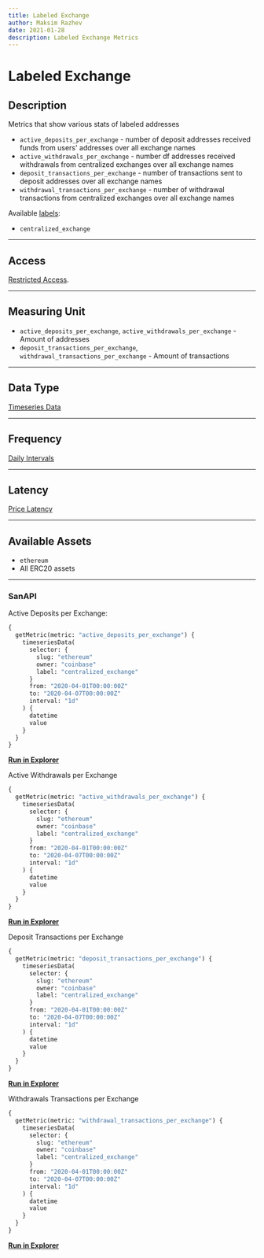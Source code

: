 ```yaml
---
title: Labeled Exchange
author: Maksim Razhev
date: 2021-01-28
description: Labeled Exchange Metrics
---
```

# Labeled Exchange

## Description
Metrics that show various stats of labeled addresses

* `active_deposits_per_exchange` - number of deposit addresses received funds from users' addresses over all exchange names
* `active_withdrawals_per_exchange` - number df addresses received withdrawals from centralized exchanges over all exchange names
* `deposit_transactions_per_exchange` - number of transactions sent to deposit addresses over all exchange names
* `withdrawal_transactions_per_exchange` - number of withdrawal transactions from centralized exchanges over all exchange names

Available [labels](/labels):
* `centralized_exchange`

---

## Access

[Restricted Access](/metrics/details/access#restricted-access).

---

## Measuring Unit

* `active_deposits_per_exchange`, `active_withdrawals_per_exchange` - Amount of addresses
* `deposit_transactions_per_exchange`, `withdrawal_transactions_per_exchange` - Amount of transactions

---

## Data Type

[Timeseries Data](/metrics/details/data-type#timeseries-data)

---

## Frequency

[Daily Intervals](/metrics/details/frequency#daily-freqency)

---

## Latency

[Price Latency](/metrics/details/latency#price-latency)

---

## Available Assets
* `ethereum`
* All ERC20 assets 

---

### SanAPI

Active Deposits per Exchange:
```graphql
{
  getMetric(metric: "active_deposits_per_exchange") {
    timeseriesData(
      selector: {
        slug: "ethereum"
        owner: "coinbase"
        label: "centralized_exchange"
      }
      from: "2020-04-01T00:00:00Z"
      to: "2020-04-07T00:00:00Z"
      interval: "1d"
    ) {
      datetime
      value
    }
  }
}
```
[**Run in Explorer**](<https://api.santiment.net/graphiql?query=%7B%0A%20%20getMetric(metric%3A%20%22active_deposits_per_exchange%22)%20%7B%0A%20%20%20%20timeseriesData(%0A%20%20%20%20%20%20selector%3A%20%7B%0A%20%20%20%20%20%20%20%20slug%3A%20%22ethereum%22%0A%20%20%20%20%20%20%20%20owner%3A%20%22coinbase%22%0A%20%20%20%20%20%20%20%20label%3A%20%22centralized_exchange%22%0A%20%20%20%20%20%20%7D%0A%20%20%20%20%20%20from%3A%20%222020-04-01T00%3A00%3A00Z%22%0A%20%20%20%20%20%20to%3A%20%222020-04-07T00%3A00%3A00Z%22%0A%20%20%20%20%20%20interval%3A%20%221d%22%0A%20%20%20%20)%20%7B%0A%20%20%20%20%20%20datetime%0A%20%20%20%20%20%20value%0A%20%20%20%20%7D%0A%20%20%7D%0A%7D>)

Active Withdrawals per Exchange
```graphql
{
  getMetric(metric: "active_withdrawals_per_exchange") {
    timeseriesData(
      selector: {
        slug: "ethereum"
        owner: "coinbase"
        label: "centralized_exchange"
      }
      from: "2020-04-01T00:00:00Z"
      to: "2020-04-07T00:00:00Z"
      interval: "1d"
    ) {
      datetime
      value
    }
  }
}
```
[**Run in Explorer**](<https://api.santiment.net/graphiql?query=%7B%0A%20%20getMetric(metric%3A%20%22active_withdrawals_per_exchange%22)%20%7B%0A%20%20%20%20timeseriesData(%0A%20%20%20%20%20%20selector%3A%20%7B%0A%20%20%20%20%20%20%20%20slug%3A%20%22ethereum%22%0A%20%20%20%20%20%20%20%20owner%3A%20%22coinbase%22%0A%20%20%20%20%20%20%20%20label%3A%20%22centralized_exchange%22%0A%20%20%20%20%20%20%7D%0A%20%20%20%20%20%20from%3A%20%222020-04-01T00%3A00%3A00Z%22%0A%20%20%20%20%20%20to%3A%20%222020-04-07T00%3A00%3A00Z%22%0A%20%20%20%20%20%20interval%3A%20%221d%22%0A%20%20%20%20)%20%7B%0A%20%20%20%20%20%20datetime%0A%20%20%20%20%20%20value%0A%20%20%20%20%7D%0A%20%20%7D%0A%7D>)

Deposit Transactions per Exchange
```graphql
{
  getMetric(metric: "deposit_transactions_per_exchange") {
    timeseriesData(
      selector: {
        slug: "ethereum"
        owner: "coinbase"
        label: "centralized_exchange"
      }
      from: "2020-04-01T00:00:00Z"
      to: "2020-04-07T00:00:00Z"
      interval: "1d"
    ) {
      datetime
      value
    }
  }
}
```
[**Run in Explorer**](<https://api.santiment.net/graphiql?query=%7B%0A%20%20getMetric(metric%3A%20%22deposit_transactions_per_exchange%22)%20%7B%0A%20%20%20%20timeseriesData(%0A%20%20%20%20%20%20selector%3A%20%7B%0A%20%20%20%20%20%20%20%20slug%3A%20%22ethereum%22%0A%20%20%20%20%20%20%20%20owner%3A%20%22coinbase%22%0A%20%20%20%20%20%20%20%20label%3A%20%22centralized_exchange%22%0A%20%20%20%20%20%20%7D%0A%20%20%20%20%20%20from%3A%20%222020-04-01T00%3A00%3A00Z%22%0A%20%20%20%20%20%20to%3A%20%222020-04-07T00%3A00%3A00Z%22%0A%20%20%20%20%20%20interval%3A%20%221d%22%0A%20%20%20%20)%20%7B%0A%20%20%20%20%20%20datetime%0A%20%20%20%20%20%20value%0A%20%20%20%20%7D%0A%20%20%7D%0A%7D>)

Withdrawals Transactions per Exchange
```graphql
{
  getMetric(metric: "withdrawal_transactions_per_exchange") {
    timeseriesData(
      selector: {
        slug: "ethereum"
        owner: "coinbase"
        label: "centralized_exchange"
      }
      from: "2020-04-01T00:00:00Z"
      to: "2020-04-07T00:00:00Z"
      interval: "1d"
    ) {
      datetime
      value
    }
  }
}
```
[**Run in Explorer**](<https://api.santiment.net/graphiql?query=%7B%0A%20%20getMetric(metric%3A%20%22withdrawal_transactions_per_exchange%22)%20%7B%0A%20%20%20%20timeseriesData(%0A%20%20%20%20%20%20selector%3A%20%7B%0A%20%20%20%20%20%20%20%20slug%3A%20%22ethereum%22%0A%20%20%20%20%20%20%20%20owner%3A%20%22coinbase%22%0A%20%20%20%20%20%20%20%20label%3A%20%22centralized_exchange%22%0A%20%20%20%20%20%20%7D%0A%20%20%20%20%20%20from%3A%20%222020-04-01T00%3A00%3A00Z%22%0A%20%20%20%20%20%20to%3A%20%222020-04-07T00%3A00%3A00Z%22%0A%20%20%20%20%20%20interval%3A%20%221d%22%0A%20%20%20%20)%20%7B%0A%20%20%20%20%20%20datetime%0A%20%20%20%20%20%20value%0A%20%20%20%20%7D%0A%20%20%7D%0A%7D>)
